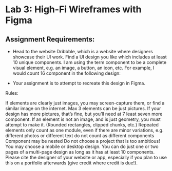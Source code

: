 # Lab 3: High-Fi Wireframes with Figma

## Assignment Requirements: 

- Head to the website Dribbble, which is a website where designers showcase their UI work. Find a UI design you like which includes at least 10 unique components. I am using the term component to be a complete visual element, e.g. an image, a button, an icon, etc. For example, I would count 16 component in the following design:


- Your assignment is to attempt to recreate this design in Figma.

Rules:

If elements are clearly just images, you may screen-capture them, or find a similar image on the internet. Max 3 elements can be just pictures. If your design has more pictures, that’s fine, but you’ll need at 7 least seven more component.
If an element is not an image, and is just geometry, you must attempt to make it. (Rounded rectangles, clipped chunks, etc.)
Repeated elements only count as one module, even if there are minor variations, e.g. different photos or different text do not count as different components
Component may be nested
Do not choose a project that is too ambitious!
You may choose a mobile or desktop design.
You can do just one or two pages of a multi-page design as long as it has at least 10 components.
Please cite the designer of your website or app, especially if you plan to use this on a portfolio afterwards (give credit where credit is due!).


